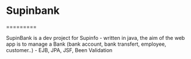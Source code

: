 # Supinbank
=========

SupinBank is a dev project for Supinfo - written in java, the aim of the web app is to manage a Bank (bank account, bank transfert, employee, customer..) - EJB, JPA, JSF, Been Validation
